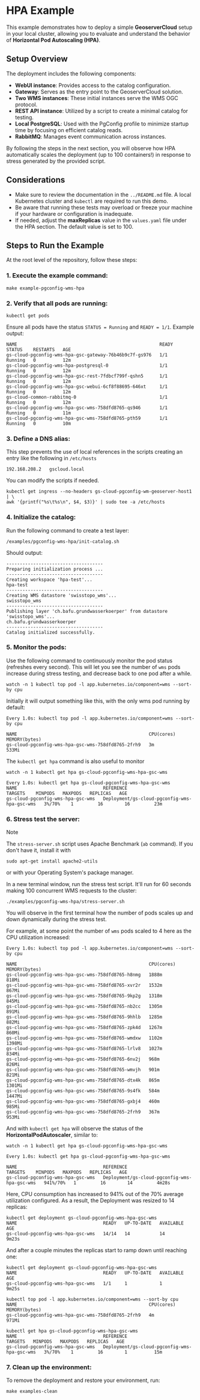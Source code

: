 # HPA Example

This example demonstrates how to deploy a simple **GeoserverCloud** setup in your local cluster, allowing you to evaluate and understand the behavior of **Horizontal Pod Autoscaling (HPA)**.

## Setup Overview

The deployment includes the following components:

- **WebUI instance**: Provides access to the catalog configuration.
- **Gateway**: Serves as the entry point to the GeoserverCloud solution.
- **Two WMS instances**: These initial instances serve the WMS OGC protocol.
- **REST API instance**: Utilized by a script to create a minimal catalog for testing.
- **Local PostgreSQL**: Used with the PgConfig profile to minimize startup time by focusing on efficient catalog reads.
- **RabbitMQ**: Manages event communication across instances.

By following the steps in the next section, you will observe how HPA automatically scales the deployment (up to 100 containers!) in response to stress generated by the provided script.

## Considerations

- Make sure to review the documentation in the `../README.md` file. A local Kubernetes cluster and `kubectl` are required to run this demo.
- Be aware that running these tests may overload or freeze your machine if your hardware or configuration is inadequate.
- If needed, adjust the **maxReplicas** value in the `values.yaml` file under the HPA section. The default value is set to 100.

## Steps to Run the Example

At the root level of the repository, follow these steps:

### 1. Execute the example command:

```shell
make example-pgconfig-wms-hpa
```

### 2. Verify that all pods are running:

```shell
kubectl get pods
```

Ensure all pods have the status `STATUS = Running` and `READY = 1/1`. Example output:

```shell
NAME                                                     READY   STATUS    RESTARTS   AGE
gs-cloud-pgconfig-wms-hpa-gsc-gateway-76b46b9c7f-gs976   1/1     Running   0          12m
gs-cloud-pgconfig-wms-hpa-postgresql-0                   1/1     Running   0          12m
gs-cloud-pgconfig-wms-hpa-gsc-rest-7fdbcf799f-qshn5      1/1     Running   0          12m
gs-cloud-pgconfig-wms-hpa-gsc-webui-6cf8f88695-646xt     1/1     Running   0          12m
gs-cloud-common-rabbitmq-0                               1/1     Running   0          12m
gs-cloud-pgconfig-wms-hpa-gsc-wms-758dfd8765-qs946       1/1     Running   0          11m
gs-cloud-pgconfig-wms-hpa-gsc-wms-758dfd8765-pth59       1/1     Running   0          10m
```

### 3. Define a DNS alias:

This step prevents the use of local references in the scripts creating an entry like the following in `/etc/hosts`

```shell
192.168.208.2	gscloud.local
```

You can modify the scripts if needed.

```shell
kubectl get ingress --no-headers gs-cloud-pgconfig-wm-geoserver-host1 | \
awk '{printf("%s\t%s\n", $4, $3)}' | sudo tee -a /etc/hosts
```


### 4. Initialize the catalog:

Run the following command to create a test layer:

```shell
/examples/pgconfig-wms-hpa/init-catalog.sh
```
Should output:

```shell
------------------------------------
Preparing initialization process ...
------------------------------------
Creating workspace 'hpa-test'...
hpa-test
------------------------------------
Creating WMS datastore 'swisstopo_wms'...
swisstopo_wms
------------------------------------
Publishing layer 'ch.bafu.grundwasserkoerper' from datastore 'swisstopo_wms'...
ch.bafu.grundwasserkoerper
------------------------------------
Catalog initialized successfully.
```

### 5. Monitor the pods:

Use the following command to continuously monitor the pod status (refreshes every second).
This will let you see the number of `wms` pods increase during stress testing, and decrease back to one pod after a while.

```shell
watch -n 1 kubectl top pod -l app.kubernetes.io/component=wms --sort-by cpu
```

Initially it will output something like this, with the only wms pod running by default:

```shell
Every 1.0s: kubectl top pod -l app.kubernetes.io/component=wms --sort-by cpu

NAME                                                 CPU(cores)   MEMORY(bytes)
gs-cloud-pgconfig-wms-hpa-gsc-wms-758dfd8765-2frh9   3m           533Mi
```

The `kubectl get hpa` command is also useful to monitor

```shell
watch -n 1 kubectl get hpa gs-cloud-pgconfig-wms-hpa-gsc-wms

Every 1.0s: kubectl get hpa gs-cloud-pgconfig-wms-hpa-gsc-wms
NAME                                REFERENCE                                      TARGETS    MINPODS   MAXPODS   REPLICAS   AGE
gs-cloud-pgconfig-wms-hpa-gsc-wms   Deployment/gs-cloud-pgconfig-wms-hpa-gsc-wms   3%/70%    1         16        16         23m
```

### 6. Stress test the server:

> [!NOTE]
> The `stress-server.sh` script uses Apache Benchmark (`ab` command). If you don't have it, install it with
> ```shell
> sudo apt-get install apache2-utils
> ```
> or with your Operating System's package manager.

In a new terminal window, run the stress test script. It'll run for 60 seconds making 100 concurrent WMS requests to the cluster:

```shell
./examples/pgconfig-wms-hpa/stress-server.sh
```

You will observe in the first terminal how the number of pods scales up and down dynamically during the stress test.

For example, at some point the number of `wms` pods scaled to 4 here as the CPU utilization increased:

```shell
Every 1.0s: kubectl top pod -l app.kubernetes.io/component=wms --sort-by cpu

NAME                                                 CPU(cores)   MEMORY(bytes)
gs-cloud-pgconfig-wms-hpa-gsc-wms-758dfd8765-h8nmg   1888m        818Mi
gs-cloud-pgconfig-wms-hpa-gsc-wms-758dfd8765-xvr2r   1532m        867Mi
gs-cloud-pgconfig-wms-hpa-gsc-wms-758dfd8765-9kp2g   1318m        845Mi
gs-cloud-pgconfig-wms-hpa-gsc-wms-758dfd8765-nb2cc   1305m        891Mi
gs-cloud-pgconfig-wms-hpa-gsc-wms-758dfd8765-9hhlb   1285m        882Mi
gs-cloud-pgconfig-wms-hpa-gsc-wms-758dfd8765-zpk4d   1267m        860Mi
gs-cloud-pgconfig-wms-hpa-gsc-wms-758dfd8765-wmdxw   1102m        1398Mi
gs-cloud-pgconfig-wms-hpa-gsc-wms-758dfd8765-lrlv8   1027m        834Mi
gs-cloud-pgconfig-wms-hpa-gsc-wms-758dfd8765-6nv2j   968m         826Mi
gs-cloud-pgconfig-wms-hpa-gsc-wms-758dfd8765-wmvjh   901m         821Mi
gs-cloud-pgconfig-wms-hpa-gsc-wms-758dfd8765-dtx4k   865m         1301Mi
gs-cloud-pgconfig-wms-hpa-gsc-wms-758dfd8765-9s4fk   584m         1447Mi
gs-cloud-pgconfig-wms-hpa-gsc-wms-758dfd8765-gxbj4   460m         985Mi
gs-cloud-pgconfig-wms-hpa-gsc-wms-758dfd8765-2frh9   367m         953Mi
```

And with `kubectl get hpa` will observe the status of the **HorizontalPodAutoscaler**, similar to:

```shell
watch -n 1 kubectl get hpa gs-cloud-pgconfig-wms-hpa-gsc-wms

Every 1.0s: kubectl get hpa gs-cloud-pgconfig-wms-hpa-gsc-wms

NAME                                REFERENCE                                      TARGETS    MINPODS   MAXPODS   REPLICAS   AGE
gs-cloud-pgconfig-wms-hpa-gsc-wms   Deployment/gs-cloud-pgconfig-wms-hpa-gsc-wms   941%/70%   1         16        14         4m28s
```

Here, CPU consumption has increased to 941% out of the 70% average utilization configured. As a result, the Deployment was resized to 14 replicas:

```shell
kubectl get deployment gs-cloud-pgconfig-wms-hpa-gsc-wms
NAME                                READY   UP-TO-DATE   AVAILABLE   AGE
gs-cloud-pgconfig-wms-hpa-gsc-wms   14/14   14           14          9m23s
```

And after a couple minutes the replicas start to ramp down until reaching one:

```shell
kubectl get deployment gs-cloud-pgconfig-wms-hpa-gsc-wms
NAME                                READY   UP-TO-DATE   AVAILABLE   AGE
gs-cloud-pgconfig-wms-hpa-gsc-wms   1/1     1            1           9m25s

kubectl top pod -l app.kubernetes.io/component=wms --sort-by cpu
NAME                                                 CPU(cores)   MEMORY(bytes)
gs-cloud-pgconfig-wms-hpa-gsc-wms-758dfd8765-2frh9   4m           971Mi

kubectl get hpa gs-cloud-pgconfig-wms-hpa-gsc-wms
NAME                                REFERENCE                                      TARGETS   MINPODS   MAXPODS   REPLICAS   AGE
gs-cloud-pgconfig-wms-hpa-gsc-wms   Deployment/gs-cloud-pgconfig-wms-hpa-gsc-wms   3%/70%    1         16        1          15m
```

### 7. Clean up the environment:

To remove the deployment and restore your environment, run:

```shell
make examples-clean
```
